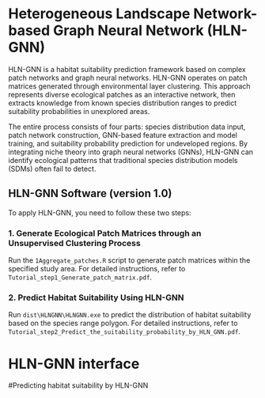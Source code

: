 # Heterogeneous Landscape Network-based Graph Neural Network (HLN-GNN)

HLN-GNN is a habitat suitability prediction framework based on complex patch networks and graph neural networks. HLN-GNN operates on patch matrices generated through environmental layer clustering. This approach represents diverse ecological patches as an interactive network, then extracts knowledge from known species distribution ranges to predict suitability probabilities in unexplored areas.

The entire process consists of four parts: species distribution data input, patch network construction, GNN-based feature extraction and model training, and suitability probability prediction for undeveloped regions. By integrating niche theory into graph neural networks (GNNs), HLN-GNN can identify ecological patterns that traditional species distribution models (SDMs) often fail to detect.

## HLN-GNN Software (version 1.0)

To apply HLN-GNN, you need to follow these two steps:

### 1. Generate Ecological Patch Matrices through an Unsupervised Clustering Process

Run the `1Aggregate_patches.R` script to generate patch matrices within the specified study area. For detailed instructions, refer to `Tutorial_step1_Generate_patch_matrix.pdf`.

### 2. Predict Habitat Suitability Using HLN-GNN

Run `dist\HLNGNN\HLNGNN.exe` to predict the distribution of habitat suitability based on the species range polygon. For detailed instructions, refer to `Tutorial_step2_Predict_the_suitability_probability_by_HLN_GNN.pdf`.

# HLN-GNN interface


#Predicting habitat suitability by HLN-GNN

